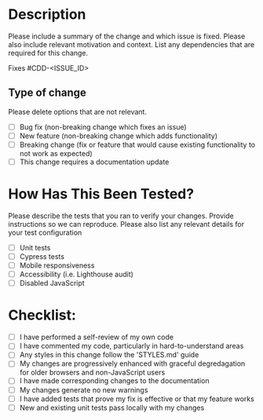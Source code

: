 # Description

Please include a summary of the change and which issue is fixed. Please also include relevant motivation and context. List any dependencies that are required for this change.

Fixes #CDD-<ISSUE_ID>

## Type of change

Please delete options that are not relevant.

- [ ] Bug fix (non-breaking change which fixes an issue)
- [ ] New feature (non-breaking change which adds functionality)
- [ ] Breaking change (fix or feature that would cause existing functionality to not work as expected)
- [ ] This change requires a documentation update

# How Has This Been Tested?

Please describe the tests that you ran to verify your changes. Provide instructions so we can reproduce. Please also list any relevant details for your test configuration

- [ ] Unit tests
- [ ] Cypress tests
- [ ] Mobile responsiveness
- [ ] Accessibility (i.e. Lighthouse audit)
- [ ] Disabled JavaScript

# Checklist:

- [ ] I have performed a self-review of my own code
- [ ] I have commented my code, particularly in hard-to-understand areas
- [ ] Any styles in this change follow the 'STYLES.md' guide
- [ ] My changes are progressively enhanced with graceful degredagation for older browsers and non-JavaScript users
- [ ] I have made corresponding changes to the documentation
- [ ] My changes generate no new warnings
- [ ] I have added tests that prove my fix is effective or that my feature works
- [ ] New and existing unit tests pass locally with my changes
